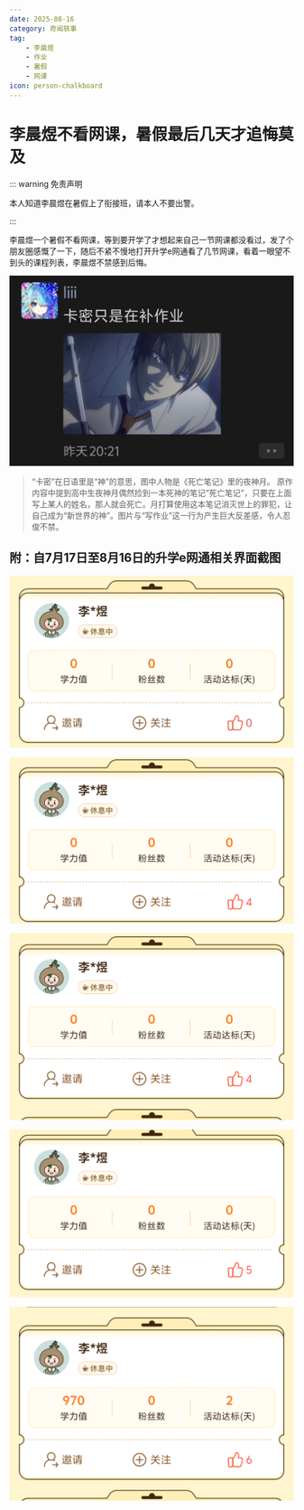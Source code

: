 ```yaml
---
date: 2025-08-16
category: 奇闻轶事
tag: 
    - 李晨煜
    - 作业
    - 暑假
    - 网课
icon: person-chalkboard
---
```


# 李晨煜不看网课，暑假最后几天才追悔莫及

::: warning 免责声明

本人知道李晨煜在暑假上了衔接班，请本人不要出警。

:::

李晨煜一个暑假不看网课，等到要开学了才想起来自己一节网课都没看过，发了个朋友圈感慨了一下，随后不紧不慢地打开升学e网通看了几节网课，看着一眼望不到头的课程列表，李晨煜不禁感到后悔。

![IMG_20250816_161522.jpg](/img/2025.8.16/IMG_20250816_161522.jpg)

> “卡密”在日语里是“神”的意思，图中人物是《死亡笔记》里的夜神月。
> 原作内容中提到高中生夜神月偶然捡到一本死神的笔记“死亡笔记”，只要在上面写上某人的姓名，那人就会死亡。月打算使用这本笔记消灭世上的罪犯，让自己成为“新世界的神”。图片与“写作业”这一行为产生巨大反差感，令人忍俊不禁。

## 附：自7月17日至8月16日的升学e网通相关界面截图

![Screenshot_2025_0717_192404.jpg](/img/2025.8.16/Screenshot_2025_0717_192404.jpg)

![Screenshot_2025_0719_140555.png](/img/2025.8.16/Screenshot_2025_0719_140555.png)

![Screenshot_2025_0722_091010.png](/img/2025.8.16/Screenshot_2025_0722_091010.png)

![Screenshot_2025_0723_104124.png](/img/2025.8.16/Screenshot_2025_0723_104124.png)

![Screenshot_2025_0816_154902.png](/img/2025.8.16/Screenshot_2025_0816_154902.png)
